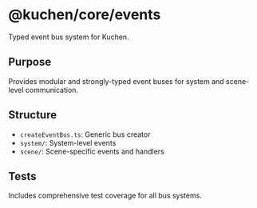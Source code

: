 # @kuchen/core/events

Typed event bus system for Kuchen.

## Purpose

Provides modular and strongly-typed event buses for system and scene-level communication.

## Structure

- `createEventBus.ts`: Generic bus creator
- `system/`: System-level events
- `scene/`: Scene-specific events and handlers

## Tests

Includes comprehensive test coverage for all bus systems.
